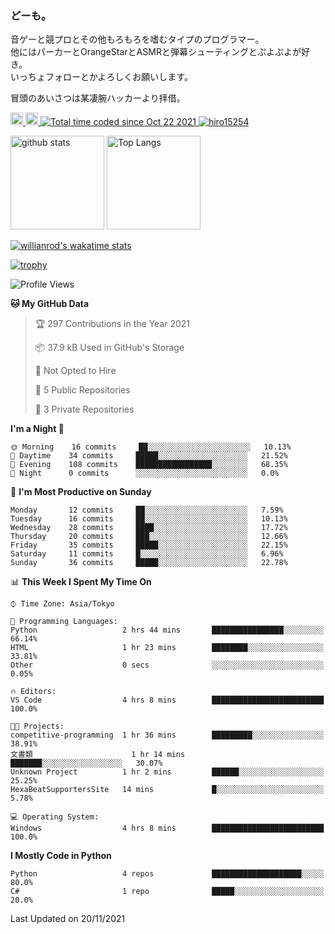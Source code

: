 ### どーも。

音ゲーと競プロとその他もろもろを嗜むタイプのプログラマー。<br>
他にはパーカーとOrangeStarとASMRと弾幕シューティングとぷよぷよが好き。<br>
いっちょフォローとかよろしくお願いします。<br>

冒頭のあいさつは某凄腕ハッカーより拝借。

<p align="left"> 
  <a href="http://twitter.com/hiro15254">
    <img height="20" src="https://img.shields.io/twitter/follow/hiro15254?label=Twitter&logo=twitter&style=flat" />
  </a>
  <a href="https://github.com/hiro15254">
    <img height="20" src="https://img.shields.io/github/followers/hiro15254?label=follow&logo=github&style=flat" />
  </a>
  <a href="https://wakatime.com/@4c6eda6c-d45f-4db4-82b1-bb86de5eb197">
    <img src="https://wakatime.com/badge/user/4c6eda6c-d45f-4db4-82b1-bb86de5eb197.svg" alt="Total time coded since Oct 22 2021" />
  </a>
  <a href="https://github.com/hiro15254">
    <img src="https://komarev.com/ghpvc/?username=hiro15254" alt="hiro15254" />
  </a>
</p>

<p align="left">
  <img alt="github stats" height="150px" src="https://github-readme-stats.vercel.app/api?username=hiro15254&theme=onedark&show_icons=ture&count_private=true" />
  <img alt="Top Langs" height="150px" src="https://github-readme-stats.vercel.app/api/top-langs/?username=hiro15254&layout=compact&show_icons=true&theme=onedark&count_private=true" />
</p>

[![willianrod's wakatime stats](https://github-readme-stats.vercel.app/api/wakatime?username=hiro15254&theme=onedark)](https://github.com/anuraghazra/github-readme-stats)

[![trophy](https://github-profile-trophy.vercel.app/?username=hiro15254&theme=onedark&column=10)](https://github.com/ryo-ma/github-profile-trophy)

<!--START_SECTION:waka-->
![Profile Views](http://img.shields.io/badge/Profile%20Views-0-blue)

**🐱 My GitHub Data** 

> 🏆 297 Contributions in the Year 2021
 > 
> 📦 37.9 kB Used in GitHub's Storage 
 > 
> 🚫 Not Opted to Hire
 > 
> 📜 5 Public Repositories 
 > 
> 🔑 3 Private Repositories  
 > 
**I'm a Night 🦉** 

```text
🌞 Morning    16 commits     ██░░░░░░░░░░░░░░░░░░░░░░░   10.13% 
🌆 Daytime    34 commits     █████░░░░░░░░░░░░░░░░░░░░   21.52% 
🌃 Evening    108 commits    █████████████████░░░░░░░░   68.35% 
🌙 Night      0 commits      ░░░░░░░░░░░░░░░░░░░░░░░░░   0.0%

```
📅 **I'm Most Productive on Sunday** 

```text
Monday       12 commits     ██░░░░░░░░░░░░░░░░░░░░░░░   7.59% 
Tuesday      16 commits     ██░░░░░░░░░░░░░░░░░░░░░░░   10.13% 
Wednesday    28 commits     ████░░░░░░░░░░░░░░░░░░░░░   17.72% 
Thursday     20 commits     ███░░░░░░░░░░░░░░░░░░░░░░   12.66% 
Friday       35 commits     █████░░░░░░░░░░░░░░░░░░░░   22.15% 
Saturday     11 commits     █░░░░░░░░░░░░░░░░░░░░░░░░   6.96% 
Sunday       36 commits     █████░░░░░░░░░░░░░░░░░░░░   22.78%

```


📊 **This Week I Spent My Time On** 

```text
⌚︎ Time Zone: Asia/Tokyo

💬 Programming Languages: 
Python                   2 hrs 44 mins       ████████████████░░░░░░░░░   66.14% 
HTML                     1 hr 23 mins        ████████░░░░░░░░░░░░░░░░░   33.81% 
Other                    0 secs              ░░░░░░░░░░░░░░░░░░░░░░░░░   0.05%

🔥 Editors: 
VS Code                  4 hrs 8 mins        █████████████████████████   100.0%

🐱‍💻 Projects: 
competitive-programming  1 hr 36 mins        █████████░░░░░░░░░░░░░░░░   38.91% 
文書類                      1 hr 14 mins        ███████░░░░░░░░░░░░░░░░░░   30.07% 
Unknown Project          1 hr 2 mins         ██████░░░░░░░░░░░░░░░░░░░   25.25% 
HexaBeatSupportersSite   14 mins             █░░░░░░░░░░░░░░░░░░░░░░░░   5.78%

💻 Operating System: 
Windows                  4 hrs 8 mins        █████████████████████████   100.0%

```

**I Mostly Code in Python** 

```text
Python                   4 repos             ████████████████████░░░░░   80.0% 
C#                       1 repo              █████░░░░░░░░░░░░░░░░░░░░   20.0%

```



 Last Updated on 20/11/2021
<!--END_SECTION:waka-->
